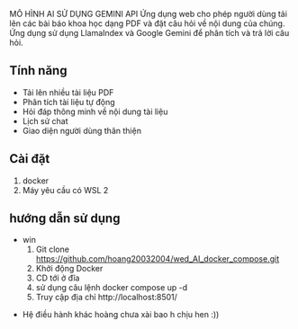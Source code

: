 MÔ HÌNH AI SỬ DỤNG GEMINI API 
Ứng dụng web cho phép người dùng tải lên các bài báo khoa học dạng PDF và đặt câu hỏi về nội dung của chúng. Ứng dụng sử dụng LlamaIndex và Google Gemini để phân tích và trả lời câu hỏi.

## Tính năng

- Tải lên nhiều tài liệu PDF
- Phân tích tài liệu tự động
- Hỏi đáp thông minh về nội dung tài liệu
- Lịch sử chat
- Giao diện người dùng thân thiện

## Cài đặt

1. docker 
2. Máy yêu cầu có WSL 2

## hướng dẫn sử dụng 
- win 
    1. Git clone https://github.com/hoang20032004/wed_AI_docker_compose.git
    2. Khởi động Docker 
    3. CD tới ở đĩa 
    4. sử dụng câu lệnh docker compose up -d
    5. Truy cập địa chỉ http://localhost:8501/
+ Hệ điều hành khác hoàng chưa xài bao h chịu hen :)) 



